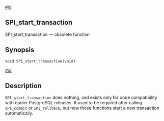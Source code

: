 [#id](#SPI-SPI-START-TRANSACTION)

## SPI\_start\_transaction

SPI\_start\_transaction — obsolete function

## Synopsis

```
void SPI_start_transaction(void)
```

[#id](#id-1.8.12.11.6.5)

## Description

`SPI_start_transaction` does nothing, and exists only for code compatibility with earlier PostgreSQL releases. It used to be required after calling `SPI_commit` or `SPI_rollback`, but now those functions start a new transaction automatically.